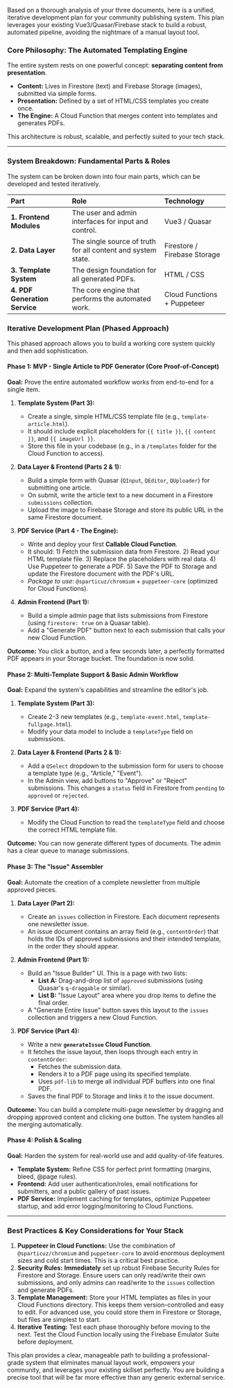 Based on a thorough analysis of your three documents, here is a unified, iterative development plan for your community publishing system. This plan leverages your existing Vue3/Quasar/Firebase stack to build a robust, automated pipeline, avoiding the nightmare of a manual layout tool.

### Core Philosophy: The Automated Templating Engine

The entire system rests on one powerful concept: **separating content from presentation**.
*   **Content:** Lives in Firestore (text) and Firebase Storage (images), submitted via simple forms.
*   **Presentation:** Defined by a set of HTML/CSS templates you create once.
*   **The Engine:** A Cloud Function that merges content into templates and generates PDFs.

This architecture is robust, scalable, and perfectly suited to your tech stack.

---

### System Breakdown: Fundamental Parts & Roles

The system can be broken down into four main parts, which can be developed and tested iteratively.

| Part | Role | Technology |
| :--- | :--- | :--- |
| **1. Frontend Modules** | The user and admin interfaces for input and control. | Vue3 / Quasar |
| **2. Data Layer** | The single source of truth for all content and system state. | Firestore / Firebase Storage |
| **3. Template System** | The design foundation for all generated PDFs. | HTML / CSS |
| **4. PDF Generation Service** | The core engine that performs the automated work. | Cloud Functions + Puppeteer |

### Iterative Development Plan (Phased Approach)

This phased approach allows you to build a working core system quickly and then add sophistication.

#### Phase 1: MVP - Single Article to PDF Generator (Core Proof-of-Concept)

**Goal:** Prove the entire automated workflow works from end-to-end for a single item.
1.  **Template System (Part 3):**
    *   Create a single, simple HTML/CSS template file (e.g., `template-article.html`).
    *   It should include explicit placeholders for `{{ title }}`, `{{ content }}`, and `{{ imageUrl }}`.
    *   Store this file in your codebase (e.g., in a `/templates` folder for the Cloud Function to access).

2.  **Data Layer & Frontend (Parts 2 & 1):**
    *   Build a simple form with Quasar (`QInput`, `QEditor`, `QUploader`) for submitting one article.
    *   On submit, write the article text to a new document in a Firestore `submissions` collection.
    *   Upload the image to Firebase Storage and store its public URL in the same Firestore document.

3.  **PDF Service (Part 4 - The Engine):**
    *   Write and deploy your first **Callable Cloud Function**.
    *   It should: 1) Fetch the submission data from Firestore. 2) Read your HTML template file. 3) Replace the placeholders with real data. 4) Use Puppeteer to generate a PDF. 5) Save the PDF to Storage and update the Firestore document with the PDF's URL.
    *   *Package to use:* `@sparticuz/chromium` + `puppeteer-core` (optimized for Cloud Functions).

4.  **Admin Frontend (Part 1):**
    *   Build a simple admin page that lists submissions from Firestore (using `firestore: true` on a Quasar table).
    *   Add a "Generate PDF" button next to each submission that calls your new Cloud Function.

**Outcome:** You click a button, and a few seconds later, a perfectly formatted PDF appears in your Storage bucket. The foundation is now solid.

#### Phase 2: Multi-Template Support & Basic Admin Workflow

**Goal:** Expand the system's capabilities and streamline the editor's job.
1.  **Template System (Part 3):**
    *   Create 2-3 new templates (e.g., `template-event.html`, `template-fullpage.html`).
    *   Modify your data model to include a `templateType` field on submissions.

2.  **Data Layer & Frontend (Parts 2 & 1):**
    *   Add a `QSelect` dropdown to the submission form for users to choose a template type (e.g., "Article," "Event").
    *   In the Admin view, add buttons to "Approve" or "Reject" submissions. This changes a `status` field in Firestore from `pending` to `approved` or `rejected`.

3.  **PDF Service (Part 4):**
    *   Modify the Cloud Function to read the `templateType` field and choose the correct HTML template file.

**Outcome:** You can now generate different types of documents. The admin has a clear queue to manage submissions.

#### Phase 3: The "Issue" Assembler

**Goal:** Automate the creation of a complete newsletter from multiple approved pieces.
1.  **Data Layer (Part 2):**
    *   Create an `issues` collection in Firestore. Each document represents one newsletter issue.
    *   An issue document contains an array field (e.g., `contentOrder`) that holds the IDs of approved submissions and their intended template, in the order they should appear.

2.  **Admin Frontend (Part 1):**
    *   Build an "Issue Builder" UI. This is a page with two lists:
        *   **List A:** Drag-and-drop list of `approved` submissions (using Quasar's `q-draggable` or similar).
        *   **List B:** "Issue Layout" area where you drop items to define the final order.
    *   A "Generate Entire Issue" button saves this layout to the `issues` collection and triggers a new Cloud Function.

3.  **PDF Service (Part 4):**
    *   Write a new **`generateIssue` Cloud Function**.
    *   It fetches the issue layout, then loops through each entry in `contentOrder`:
        *   Fetches the submission data.
        *   Renders it to a PDF page using its specified template.
        *   Uses `pdf-lib` to merge all individual PDF buffers into one final PDF.
    *   Saves the final PDF to Storage and links it to the issue document.

**Outcome:** You can build a complete multi-page newsletter by dragging and dropping approved content and clicking one button. The system handles all the merging automatically.

#### Phase 4: Polish & Scaling

**Goal:** Harden the system for real-world use and add quality-of-life features.
*   **Template System:** Refine CSS for perfect print formatting (margins, bleed, @page rules).
*   **Frontend:** Add user authentication/roles, email notifications for submitters, and a public gallery of past issues.
*   **PDF Service:** Implement caching for templates, optimize Puppeteer startup, and add error logging/monitoring to Cloud Functions.

---

### Best Practices & Key Considerations for Your Stack

1.  **Puppeteer in Cloud Functions:** Use the combination of `@sparticuz/chromium` and `puppeteer-core` to avoid enormous deployment sizes and cold start times. This is a critical best practice.
2.  **Security Rules:** **Immediately** set up robust Firebase Security Rules for Firestore and Storage. Ensure users can only read/write their own submissions, and only admins can read/write to the `issues` collection and generate PDFs.
3.  **Template Management:** Store your HTML templates as files in your Cloud Functions directory. This keeps them version-controlled and easy to edit. For advanced use, you could store them in Firestore or Storage, but files are simplest to start.
4.  **Iterative Testing:** Test each phase thoroughly before moving to the next. Test the Cloud Function locally using the Firebase Emulator Suite before deployment.

This plan provides a clear, manageable path to building a professional-grade system that eliminates manual layout work, empowers your community, and leverages your existing skillset perfectly. You are building a precise tool that will be far more effective than any generic external service.